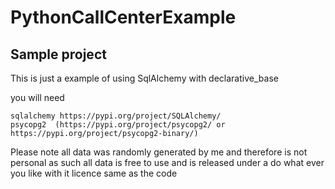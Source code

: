 # PythonCallCenterExample


## Sample project
This is just a example of using SqlAlchemy with declarative_base

you will need 
```
sqlalchemy https://pypi.org/project/SQLAlchemy/
psycopg2  (https://pypi.org/project/psycopg2/ or https://pypi.org/project/psycopg2-binary/)
```





Please note all data was randomly generated by me and therefore is not personal as such all data is free to use and is released under 
a do what ever you like with it licence same as the code
